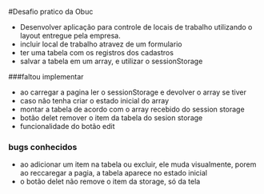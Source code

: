 #Desafio pratico da Obuc
- Desenvolver aplicação para controle de locais de trabalho utilizando o layout
entregue pela empresa.
- incluir local de trabalho atravez de um formulario
- ter uma tabela com os registros dos cadastros
- salvar a tabela em um array, e utilizar o sessionStorage

###faltou implementar
- ao carregar a pagina ler o sessionStorage e devolver o array se tiver
- caso não tenha criar o estado inicial do array
- montar a tabela de acordo com o array recebido do session storage
- botão delet remover o item da tabela do sesion storage
- funcionalidade do botão edit

### bugs conhecidos
- ao adicionar um item na tabela ou excluir, ele muda visualmente, porem ao reccaregar 
a pagia, a tabela aparece no estado inicial
- o botão delet não remove o item da storage, só da tela
